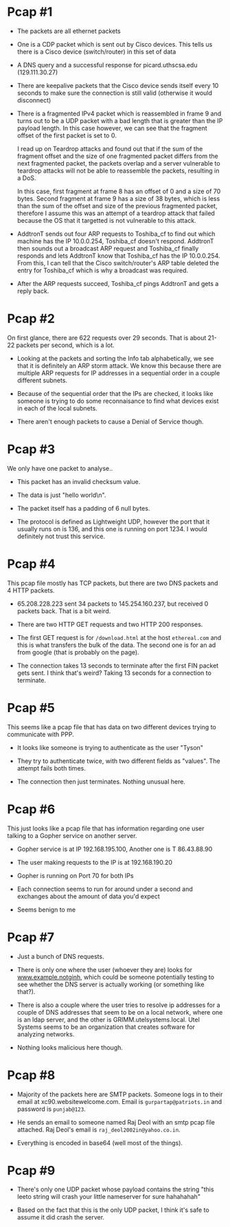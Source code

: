 # Pcap \#1

* The packets are all ethernet packets

* One is a CDP packet which is sent out by Cisco devices. This tells us there is a Cisco device (switch/router) in this set of data

* A DNS query and a successful response for picard.uthscsa.edu (129.111.30.27)

* There are keepalive packets that the Cisco device sends itself every 10 seconds to make sure the connection is still valid (otherwise it would disconnect)



* There is a fragmented IPv4 packet which is reassembled in frame 9 and turns out to be a UDP packet with a bad length that is greater than the IP payload length. In this case however, we can see that the fragment offset of the first packet is set to 0. 

  I read up on Teardrop attacks and found out that if the sum of the fragment offset and the size of one fragmented packet differs from the next fragmented packet, the packets overlap and a server vulnerable to teardrop attacks will not be able to reassemble the packets, resulting in a DoS.

  In this case, first fragment at frame 8 has an offset of 0 and a size of 70 bytes. Second fragment at frame 9 has a size of 38 bytes, which is less than the sum of the offset and size of the previous fragmented packet, therefore I assume this was an attempt of a teardrop attack that failed because the OS that it targetted is not vulnerable to this attack.



* AddtronT sends out four ARP requests to Toshiba_cf to find out which machine has the IP 10.0.0.254, Toshiba_cf doesn't respond. AddtronT then sounds out a broadcast ARP request and Toshiba_cf finally responds and lets AddtronT know that Toshiba_cf has the IP 10.0.0.254. From this, I can tell that the Cisco switch/router's ARP table deleted the entry for Toshiba_cf which is why a broadcast was required.

* After the ARP requests succeed, Toshiba_cf pings AddtronT and gets a reply back.




# Pcap \#2

On first glance, there are 622 requests over 29 seconds. That is about 21-22 packets per second, which is a lot.

* Looking at the packets and sorting the Info tab alphabetically, we see that it is definitely an ARP storm attack. We know this because there are multiple ARP requests for IP addresses in a sequential order in a couple different subnets.

* Because of the sequential order that the IPs are checked, it looks like someone is trying to do some reconnaisance to find what devices exist in each of the local subnets.

* There aren't enough packets to cause a Denial of Service though. 




# Pcap \#3

We only have one packet to analyse..

* This packet has an invalid checksum value.

* The data is just "hello world\n".

* The packet itself has a padding of 6 null bytes.

* The protocol is defined as Lightweight UDP, however the port that it usually runs on is 136, and this one is running on port 1234. I would definitely not trust this service.



# Pcap \#4

This pcap file mostly has TCP packets, but there are two DNS packets and 4 HTTP packets.

* 65.208.228.223 sent 34 packets to 145.254.160.237, but received 0 packets back. That is a bit weird.

* There are two HTTP GET requests and two HTTP 200 responses.

* The first GET request is for `/download.html` at the host `ethereal.com` and this is what transfers the bulk of the data. The second one is for an ad from google (that is probably on the page).

* The connection takes 13 seconds to terminate after the first FIN packet gets sent. I think that's weird? Taking 13 seconds for a connection to terminate.



# Pcap \#5

This seems like a pcap file that has data on two different devices trying to communicate with PPP. 

* It looks like someone is trying to authenticate as the user "Tyson"

* They try to authenticate twice, with two different fields as "values". The attempt fails both times.

* The connection then just terminates. Nothing unusual here.


# Pcap \#6

This just looks like a pcap file that has information regarding one user talking to a Gopher service on another server.

* Gopher service is at IP 192.168.195.100, Another one is T 86.43.88.90

* The user making requests to the IP is at 192.168.190.20

* Gopher is running on Port 70 for both IPs

* Each connection seems to run for around under a second and exchanges about the amount of data you'd expect

* Seems benign to me



# Pcap \#7

* Just a bunch of DNS requests.

* There is only one where the user (whoever they are) looks for www.example.notginh, which could be someone potentially testing to see whether the DNS server is actually working (or something like that?).

* There is also a couple where the user tries to resolve ip addresses for a couple of DNS addresses that seem to be on a local network, where one is an ldap server, and the other is GRIMM.utelsystems.local. Utel Systems seems to be an organization that creates software for analyzing networks.

* Nothing looks malicious here though.


# Pcap \#8

* Majority of the packets here are SMTP packets. Someone logs in to their email at xc90.websitewelcome.com. Email is `gurpartap@patriots.in` and password is `punjab@123`. 

* He sends an email to someone named Raj Deol with an smtp pcap file attached. Raj Deol's email is `raj_deol2002in@yahoo.co.in`.

* Everything is encoded in base64 (well most of the things).



# Pcap \#9

* There's only one UDP packet whose payload contains the string "this leeto string will crash your little nameserver for sure hahahahah"

* Based on the fact that this is the only UDP packet, I think it's safe to assume it did crash the server.



